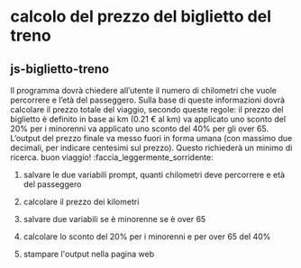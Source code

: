 calcolo del prezzo del biglietto del treno
===

## js-biglietto-treno
Il programma dovrà chiedere all’utente il numero di chilometri che vuole percorrere e l’età del passeggero.
Sulla base di queste informazioni dovrà calcolare il prezzo totale del viaggio, secondo queste regole:
il prezzo del biglietto è definito in base ai km (0.21 € al km)
va applicato uno sconto del 20% per i minorenni
va applicato uno sconto del 40% per gli over 65.
L’output del prezzo finale va messo fuori in forma umana (con massimo due decimali, per indicare centesimi sul prezzo). Questo richiederà un minimo di ricerca.
buon viaggio! :faccia_leggermente_sorridente:

1. salvare le due variabili prompt, quanti chilometri deve percorrere e età del passeggero 

1. calcolare il prezzo dei kilometri

1. salvare due variabili se è minorenne se è over 65 

1. calcolare lo sconto del 20% per i minorenni e per over 65 del 40%

1. stampare l'output nella pagina web


